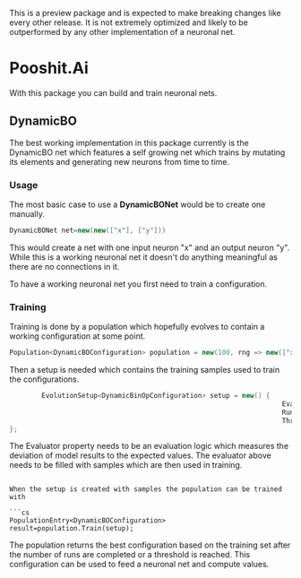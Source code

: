 This is a preview package and is expected to make breaking changes like every other release. It is not extremely optimized and likely to be outperformed by any other implementation of a neuronal net.

# Pooshit.Ai
With this package you can build and train neuronal nets.

## DynamicBO
The best working implementation in this package currently is the DynamicBO net which features a self growing net which trains by mutating its elements and generating new neurons from time to time.

### Usage

The most basic case to use a **DynamicBONet** would be to create one manually.
```cs
DynamicBONet net=new(new(["x"], ["y"]))
```

This would create a net with one input neuron "x" and an output neuron "y". While this is a working neuronal net it doesn't do anything meaningful as there are no connections in it.

To have a working neuronal net you first need to train a configuration.

### Training
Training is done by a population which hopefully evolves to contain a working configuration at some point.
```cs
Population<DynamicBOConfiguration> population = new(100, rng => new(["x"], ["y"], rng));
```

Then a setup is needed which contains the training samples used to train the configurations.

```cs
        EvolutionSetup<DynamicBinOpConfiguration> setup = new() {
                                                                    Evaluator = new SamplesEvaluator<DynamicBOConfiguration, DynamicBONet>([...]),
                                                                    Runs = 5000,
                                                                    Threads = 2
};
```
The Evaluator property needs to be an evaluation logic which measures the deviation of model results to the expected values. The evaluator above needs to be filled with samples which are then used in training.

```

When the setup is created with samples the population can be trained with

```cs
PopulationEntry<DynamicBOConfiguration> result=population.Train(setup);
```

The population returns the best configuration based on the training set after the number of runs are completed or a threshold is reached. This configuration can be used to feed a neuronal net and compute values.